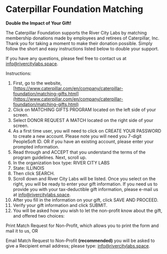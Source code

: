 # Caterpillar Foundation Matching

**Double the Impact of Your Gift!**

The Caterpillar Foundation supports the River City Labs by matching membership donations made by employees and retirees of Caterpillar, Inc. Thank you for taking a moment to make their donation possible. Simply follow the short and easy instructions listed below to double your support.

If you have any questions, please feel free to contact us at info@rivercitylabs.space.

Instructions:

1. First, go to the website, [https://www.caterpillar.com/en/company/caterpillar-foundation/matching-gifts.html](https://www.caterpillar.com/en/company/caterpillar-foundation/matching-gifts.html)
2. Click on MATCHING GIFTS PROGRAM located on the left side of your screen.
3. Select DONOR REQUEST A MATCH located on the right side of your screen.
4. As a first time user, you will need to click on CREATE YOUR PASSWORD to create a new account. Please note you will need you 7-digit PeopleSoft ID. OR if you have an existing account, please enter your prompted information.
5. Read through and ACCEPT that you understand the terms of the program guidelines. Next, scroll up.
6. In the organization box type: RIVER CITY LABS
7. State: ILLINOIS
8. Then click SEARCH.
9. Scroll down and River City Labs will be listed. Once you select on the right, you will be ready to enter your gift information. If you need us to provide you with your tax-deductible gift information, please e-mail us at info@rivercitylabs.space.
10. After you fill in the information on your gift, click SAVE AND PROCEED.
11. Verify your gift information and click SUBMIT.
12. You will be asked how you wish to let the non-profit know about the gift, and offered two choices:

Print Match Request for Non-Profit, which allows you to print the form and mail it to us, OR

Email Match Request to Non-Profit **\(recommended\)** you will be asked to give a Recipient email address; please type: info@rivercitylabs.space.


